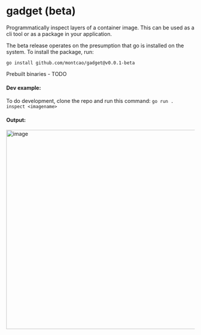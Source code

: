 # gadget (beta)
Programmatically inspect layers of a container image. This can be used as a cli tool or as a package in your application. 

The beta release operates on the presumption that go is installed on the system. To install the package, run: 

``go install github.com/montcao/gadget@v0.0.1-beta``

Prebuilt binaries - TODO


#### Dev example: 

To do development, clone the repo and run this command:
``go run . inspect <imagename>``

#### Output:

<img width="636" height="533" alt="image" src="https://github.com/user-attachments/assets/2ac2e7dc-f7ff-43e2-bf4f-aeff9cab4232" />
